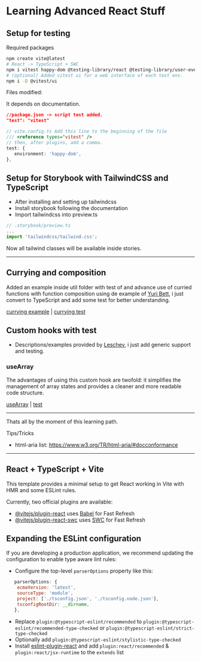 # Learning Advanced React Stuff

## Setup for testing

Required packages

```bash
npm create vite@latest
# React -> TypeScript + SWC
npm i vitest happy-dom @testing-library/react @testing-library/user-event -D
# (optional) Added vitest ui for a web interface of each test env.
npm i -D @vitest/ui
```

Files modified:

It depends on documentation.

```json
//package.json -> script test added.
"test": "vitest"
```

```ts
// vite.config.ts Add this line to the beginning of the file
/// <reference types="vitest" />
// then, after plugins, add a comma.
test: {
   environment: 'happy-dom',
},
```

## Setup for Storybook with TailwindCSS and TypeScript

- After installing and setting up tailwindcss
- Install storybook following the documentation
- Import tailwindcss into preview.ts

```ts
// .storybook/preview.ts
...
import 'tailwindcss/tailwind.css';
```

Now all tailwind classes will be available inside stories.

---

## Currying and composition

Added an example inside util folder with test of and advance use
of curried functions with function composition using de example of [Yuri Bett](https://blog.stackademic.com/spice-up-your-javascript-with-currying-894a7c463d03),
i just convert to TypeScript and add some test for better understanding.

[currying example](/src/util/currying.ts) | [currying test](/src/tests/util/currying.test.ts)

## Custom hooks with test

- Descriptions/examples provided by [Leschev](https://habr.com/en/users/Leschev/), i just add generic support and testing.

### useArray

The advantages of using this custom hook are twofold: it simplifies the management of array states and provides a cleaner and more readable code structure.

[useArray](/src/hooks/useArray.ts) | [test](/src/tests/hooks/useArray.test.tsx)

---

Thats all by the moment of this learning path.

Tips/Tricks

- html-aria list: <https://www.w3.org/TR/html-aria/#docconformance>

---

## React + TypeScript + Vite

This template provides a minimal setup to get React working in Vite with HMR and some ESLint rules.

Currently, two official plugins are available:

- [@vitejs/plugin-react](https://github.com/vitejs/vite-plugin-react/blob/main/packages/plugin-react/README.md) uses [Babel](https://babeljs.io/) for Fast Refresh
- [@vitejs/plugin-react-swc](https://github.com/vitejs/vite-plugin-react-swc) uses [SWC](https://swc.rs/) for Fast Refresh

## Expanding the ESLint configuration

If you are developing a production application, we recommend updating the configuration to enable type aware lint rules:

- Configure the top-level `parserOptions` property like this:

```js
   parserOptions: {
    ecmaVersion: 'latest',
    sourceType: 'module',
    project: ['./tsconfig.json', './tsconfig.node.json'],
    tsconfigRootDir: __dirname,
   },
```

- Replace `plugin:@typescript-eslint/recommended` to `plugin:@typescript-eslint/recommended-type-checked` or `plugin:@typescript-eslint/strict-type-checked`
- Optionally add `plugin:@typescript-eslint/stylistic-type-checked`
- Install [eslint-plugin-react](https://github.com/jsx-eslint/eslint-plugin-react) and add `plugin:react/recommended` & `plugin:react/jsx-runtime` to the `extends` list
